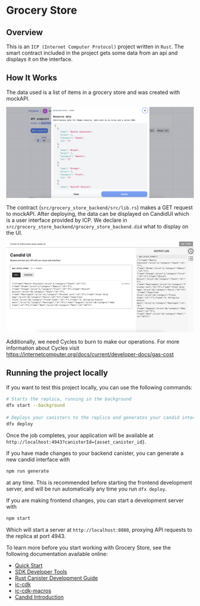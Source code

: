 # Grocery Store

## Overview
This is an `ICP (Internet Computer Protocol)` project written in `Rust`. The smart contract included in the project gets some data from an api and displays it on the interface.

## How It Works
The data used is a list of items in a grocery store and was created with mockAPI. 
 
![Screenshot](screenshots/mock_api.png)

The contract (`src/grocery_store_backend/src/lib.rs`) makes a GET request to mockAPI. After deploying, the data can be displayed on CandidUI which is a user interface provided by ICP. We declare in `src/grocery_store_backend/grocery_store_backend.did` what to display on the UI.

![Screenshot](screenshots/candid_ui.png)

Additionally, we need Cycles to burn to make our operations. For more information about Cycles visit https://internetcomputer.org/docs/current/developer-docs/gas-cost


## Running the project locally

If you want to test this project locally, you can use the following commands:

```bash
# Starts the replica, running in the background
dfx start --background

# Deploys your canisters to the replica and generates your candid interface
dfx deploy
```

Once the job completes, your application will be available at `http://localhost:4943?canisterId={asset_canister_id}`.

If you have made changes to your backend canister, you can generate a new candid interface with

```bash
npm run generate
```

at any time. This is recommended before starting the frontend development server, and will be run automatically any time you run `dfx deploy`.

If you are making frontend changes, you can start a development server with

```bash
npm start
```

Which will start a server at `http://localhost:8080`, proxying API requests to the replica at port 4943.

To learn more before you start working with Grocery Store, see the following documentation available online:

- [Quick Start](https://internetcomputer.org/docs/current/developer-docs/setup/deploy-locally)
- [SDK Developer Tools](https://internetcomputer.org/docs/current/developer-docs/setup/install)
- [Rust Canister Development Guide](https://internetcomputer.org/docs/current/developer-docs/backend/rust/)
- [ic-cdk](https://docs.rs/ic-cdk)
- [ic-cdk-macros](https://docs.rs/ic-cdk-macros)
- [Candid Introduction](https://internetcomputer.org/docs/current/developer-docs/backend/candid/)
